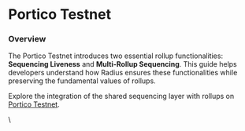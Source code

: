 # Portico Testnet

### Overview

The Portico Testnet introduces two essential rollup functionalities: **Sequencing Liveness** and **Multi-Rollup Sequencing**. This guide helps developers understand how Radius ensures these functionalities while preserving the fundamental values of rollups.&#x20;

Explore the integration of the shared sequencing layer with rollups on [Portico Testnet](https://x.com/radius\_xyz/status/1765272246891974761).

\
